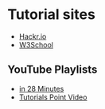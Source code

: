 # Tutorial sites

* [Hackr.io](https://hackr.io/)
* [W3School](https://www.w3schools.com/)

## YouTube Playlists

* [in 28 Minutes](https://www.youtube.com/user/rithustutorials/playlists?disable_polymer=1)
* [Tutorials Point Video](https://www.youtube.com/channel/UCVLbzhxVTiTLiVKeGV7WEBg/playlists?disable_polymer=1)
